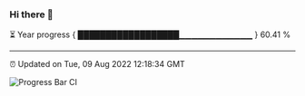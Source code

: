 ### Hi there 👋

⏳ Year progress { ██████████████████▁▁▁▁▁▁▁▁▁▁▁▁ } 60.41 %

---

⏰ Updated on Tue, 09 Aug 2022 12:18:34 GMT

![Progress Bar CI](https://github.com/Shyam-Makwana/GitHub-Actions-Demo/workflows/Progress%20Bar%20CI/badge.svg)
